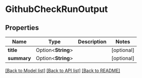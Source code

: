 # GithubCheckRunOutput

## Properties

Name | Type | Description | Notes
------------ | ------------- | ------------- | -------------
**title** | Option<**String**> |  | [optional]
**summary** | Option<**String**> |  | [optional]

[[Back to Model list]](../README.md#documentation-for-models) [[Back to API list]](../README.md#documentation-for-api-endpoints) [[Back to README]](../README.md)


